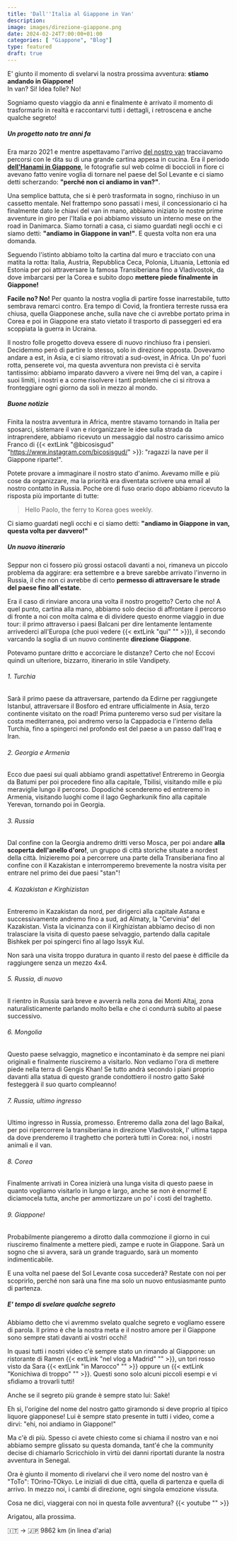 ```yaml
---
title: 'Dall''Italia al Giappone in Van'
description: 
image: images/direzione-giappone.png
date: 2024-02-24T7:00:00+01:00
categories: [ "Giappone", "Blog"]
type: featured   
draft: true
---
```


E' giunto il momento di svelarvi la nostra prossima avventura: **stiamo andando in Giappone!**  
In van? Sì! Idea folle? No!

Sogniamo questo viaggio da anni e finalmente è arrivato il momento di trasformarlo in realtà e raccontarvi tutti i dettagli, i retroscena e anche qualche segreto!

##### Un progetto nato tre anni fa

Era marzo 2021 e mentre aspettavamo l'arrivo [del nostro van](/van) tracciavamo percorsi con le dita su di una grande cartina appesa in cucina. Era il periodo **[dell'Hanami in Giappone](/blog/viaggio-giappone-informazioni-e-itinerari)**, le fotografie sul web colme di boccioli in fiore ci avevano fatto venire voglia di tornare nel paese del Sol Levante e ci siamo detti scherzando: **"perché non ci andiamo in van?"**.

Una semplice battuta, che si è però trasformata in sogno, rinchiuso in un cassetto mentale. 
Nel frattempo sono passati i mesi, il concessionario ci ha finalmente dato le chiavi del van in mano, abbiamo iniziato le nostre prime avventure in giro per l'Italia e poi abbiamo vissuto un interno mese on the road in Danimarca. 
Siamo tornati a casa, ci siamo guardati negli occhi e ci siamo detti: **"andiamo in Giappone in van!"**.
E questa volta non era una domanda. 

Seguendo l'istinto abbiamo tolto la cartina dal muro e tracciato con una matita la rotta: Italia, Austria, Repubblica Ceca, Polonia, Lituania, Lettonia ed Estonia per poi attraversare la famosa Transiberiana fino a Vladivostok, da dove imbarcarsi per la Corea e subito dopo **mettere piede finalmente in Giappone!**

**Facile no? No!** Per quanto la nostra voglia di partire fosse inarrestabile, tutto sembrava remarci contro. Era tempo di Covid, la frontiera terreste russa era chiusa, quella Giapponese anche, sulla nave che ci avrebbe portato prima in Corea e poi in Giappone era stato vietato il trasporto di passeggeri ed era scoppiata la guerra in Ucraina.

Il nostro folle progetto doveva essere di nuovo rinchiuso fra i pensieri. 
Decidemmo però di partire lo stesso, solo in direzione opposta. Dovevamo andare a est, in Asia, e ci siamo ritrovati a sud-ovest, in Africa.
Un po' fuori rotta, penserete voi, ma questa avventura non prevista ci è servita tantissimo: abbiamo imparato davvero a vivere nei 9mq del van, a capire i suoi limiti, i nostri e a come risolvere i tanti problemi che ci si ritrova a fronteggiare ogni giorno da soli in mezzo al mondo.

##### Buone notizie

Finita la nostra avventura in Africa, mentre stavamo tornando in Italia per sposarci, sistemare il van e riorganizzare le idee sulla strada da intraprendere, abbiamo ricevuto un messaggio dal nostro carissimo amico Franco di {{< extLink "@bicosisgud" "https://www.instagram.com/bicosisgud/" >}}: "ragazzi la nave per il Giappone riparte!".

Potete provare a immaginare il nostro stato d'animo. Avevamo mille e più cose da organizzare, ma la priorità era diventata scrivere una email al nostro contatto in Russia. Poche ore di fuso orario dopo abbiamo ricevuto la risposta più importante di tutte:

> Hello Paolo,
> the ferry to Korea goes weekly.

Ci siamo guardati negli occhi e ci siamo detti: **"andiamo in Giappone in van, questa volta per davvero!"**

##### Un nuovo itinerario

Seppur non ci fossero più grossi ostacoli davanti a noi, rimaneva un piccolo problema da aggirare: era settembre e a breve sarebbe arrivato l'inverno in Russia, il che non ci avrebbe di certo **permesso di attraversare le strade del paese fino all'estate.**

Era il caso di rinviare ancora una volta il nostro progetto? Certo che no! 
A quel punto, cartina alla mano, abbiamo solo deciso di affrontare il percorso di fronte a noi con molta calma e di dividere questo enorme viaggio in due tour: il primo attraverso i paesi Balcani per dire lentamente lentamente arrivederci all'Europa (che puoi vedere {{< extLink "qui" "" >}}), il secondo varcando la soglia di un nuovo continente **direzione Giappone**. 

Potevamo puntare dritto e accorciare le distanze? Certo che no! Eccovi quindi un ulteriore, bizzarro, itinerario in stile Vandipety.

###### 1. Turchia

Sarà il primo paese da attraversare, partendo da Edirne per raggiungete Istanbul, attraversare il Bosforo ed entrare ufficialmente in Asia, terzo continente visitato on the road! Prima punteremo verso sud per visitare la costa mediterranea, poi andremo verso la Cappadocia e l'interno della Turchia, fino a spingerci nel profondo est del paese a un passo dall'Iraq e Iran.

###### 2. Georgia e Armenia

Ecco due paesi sui quali abbiamo grandi aspettative! Entreremo in Georgia da Batumi per poi procedere fino alla capitale, Tbilisi, visitando mille e più meraviglie lungo il percorso. Dopodiché scenderemo ed entreremo in Armenia, visitando luoghi come il lago Gegharkunik fino alla capitale Yerevan, tornando poi in Georgia.

###### 3. Russia

Dal confine con la Georgia andremo dritti verso Mosca, per poi andare **alla scoperta dell'anello d'oro!**, un gruppo di città storiche situate a nordest della città. Inizieremo poi a percorrere una parte della Transiberiana fino al confine con il Kazakistan e interromperemo brevemente la nostra visita per entrare nel primo dei due paesi "stan"!

###### 4. Kazakistan e Kirghizistan

Entreremo in Kazakistan da nord, per dirigerci alla capitale Astana e successivamente andremo fino a sud, ad Almaty, la "Cervinia" del Kazakistan. Vista la vicinanza con il Kirghizistan abbiamo deciso di non tralasciare la visita di questo paese selvaggio, partendo dalla capitale Bishkek per poi spingerci fino al lago Issyk Kul. 

Non sarà una visita troppo duratura in quanto il resto del paese è difficile da raggiungere senza un mezzo 4x4. 

###### 5. Russia, di nuovo

Il rientro in Russia sarà breve e avverrà nella zona dei Monti Altaj, zona naturalisticamente parlando molto bella e che ci condurrà subito al paese successivo.

###### 6. Mongolia

Questo paese selvaggio, magnetico e incontaminato è da sempre nei piani originali e finalmente riusciremo a visitarlo. Non vediamo l'ora di mettere piede nella terra di Gengis Khan! Se tutto andrà secondo i piani proprio davanti alla statua di questo grande condottiero il nostro gatto Saké festeggerà il suo quarto compleanno!

###### 7. Russia, ultimo ingresso

Ultimo ingresso in Russia, promesso. Entreremo dalla zona del lago Baikal, per poi ripercorrere la transiberiana in direzione Vladivostok, l' ultima tappa da dove prenderemo il traghetto che porterà tutti in Corea: noi, i nostri animali e il van.

###### 8. Corea

Finalmente arrivati in Corea inizierà una lunga visita di questo paese in quanto vogliamo visitarlo in lungo e largo, anche se non è enorme! E diciamocela tutta, anche per ammortizzare un po' i costi del traghetto.

###### 9. Giappone!

Probabilmente piangeremo a dirotto dalla commozione il giorno in cui riusciremo finalmente a mettere piedi, zampe e ruote in Giappone. Sarà un sogno che si avvera, sarà un grande traguardo, sarà un momento indimenticabile. 

E una volta nel paese del Sol Levante cosa succederà? Restate con noi per scoprirlo, perché non sarà una fine ma solo un nuovo entusiasmante punto di partenza. 


##### E' tempo di svelare qualche segreto

Abbiamo detto che vi avremmo svelato qualche segreto e vogliamo essere di parola. 
Il primo è che la nostra meta e il nostro amore per il Giappone sono sempre stati davanti ai vostri occhi!

In quasi tutti i nostri video c'è sempre stato un rimando al Giappone: un ristorante di Ramen {{< extLink "nel vlog a Madrid" "" >}}, un tori rosso visto da Sara {{< extLink "in Marocco" "" >}} oppure un {{< extLink "Konichiwa di troppo" "" >}}. Questi sono solo alcuni piccoli esempi e vi sfidiamo a trovarli tutti!

Anche se il segreto più grande è sempre stato lui: Sakè!

Eh sì, l'origine del nome del nostro gatto giramondo si deve proprio al tipico liquore giapponese! Lui è sempre stato presente in tutti i video, come a dirvi: "ehi, noi andiamo in Giappone!"

Ma c'è di più. Spesso ci avete chiesto come si chiama il nostro van e noi abbiamo sempre glissato su questa domanda,  tant'é che la community decise di chiamarlo Scricchiolo in virtù dei danni riportati durante la nostra avventura in Senegal.

Ora è giunto il momento di rivelarvi che il vero nome del nostro van è "ToTo": TOrino-TOkyo. 
Le iniziali di due città, quella di partenza e quella di arrivo. 
In mezzo noi, i cambi di direzione, ogni singola emozione vissuta. 

Cosa ne dici, viaggerai con noi in questa folle avventura? 
{{< youtube "" >}}

Arigatou, alla prossima.

🇮🇹 → 🇯🇵 9862 km (in linea d'aria)
